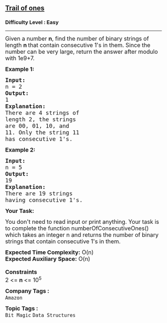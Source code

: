 <h2><a href="https://www.geeksforgeeks.org/problems/trail-of-ones3242/1">Trail of ones</a></h2><h3>Difficulty Level : Easy</h3><hr><div class="problems_problem_content__Xm_eO" bis_skin_checked="1"><p><span style="font-size: 18px;">Given a number <strong>n</strong>, find the number of binary strings of length <strong>n </strong>that contain consecutive 1's in them. Since the number can be very large, return the answer after modulo with 1e9+7.</span></p>
<p><strong><span style="font-size: 18px;">Example 1:</span></strong></p>
<pre><strong><span style="font-size: 18px;">Input:</span></strong>
<span style="font-size: 18px;">n = 2</span>
<strong><span style="font-size: 18px;">Output:</span></strong>
<span style="font-size: 18px;">1</span>
<strong><span style="font-size: 18px;">Explanation:</span></strong>
<span style="font-size: 18px;">There are 4 strings of </span>
<span style="font-size: 18px;">length 2, the strings 
are </span><span style="font-size: 18px;">00, 01, 10, and 
11. Only </span><span style="font-size: 18px;">the string 11 
has </span><span style="font-size: 18px;">consecutive 1's.</span></pre>
<p><strong><span style="font-size: 18px;">Example 2:</span></strong></p>
<pre><strong><span style="font-size: 18px;">Input:</span></strong>
<span style="font-size: 18px;">n = 5</span>
<strong><span style="font-size: 18px;">Output:</span></strong>
<span style="font-size: 18px;">19</span>
<strong><span style="font-size: 18px;">Explanation:</span></strong>
<span style="font-size: 18px;">There are 19 strings</span>
<span style="font-size: 18px;">having consecutive 1's.
</span></pre>
<p><strong><span style="font-size: 18px;">Your Task:</span></strong></p>
<p><span style="font-size: 18px;">You don't need to read input or print anything. Your task is to complete the function numberOfConsecutiveOnes() which takes an integer n and returns the number of binary strings<strong>&nbsp;</strong>that contain consecutive 1's in them.</span></p>
<p><span style="font-size: 18px;"><strong>Expected Time Complexity:</strong> O(n)<br><strong>Expected Auxiliary Space:</strong> O(n)</span><br><span style="font-size: 18px;"><strong><br>Constraints</strong><br>2 &lt;= <strong>n </strong>&lt;= 10<sup>5</sup></span></p></div><p><span style=font-size:18px><strong>Company Tags : </strong><br><code>Amazon</code>&nbsp;<br><p><span style=font-size:18px><strong>Topic Tags : </strong><br><code>Bit Magic</code>&nbsp;<code>Data Structures</code>&nbsp;